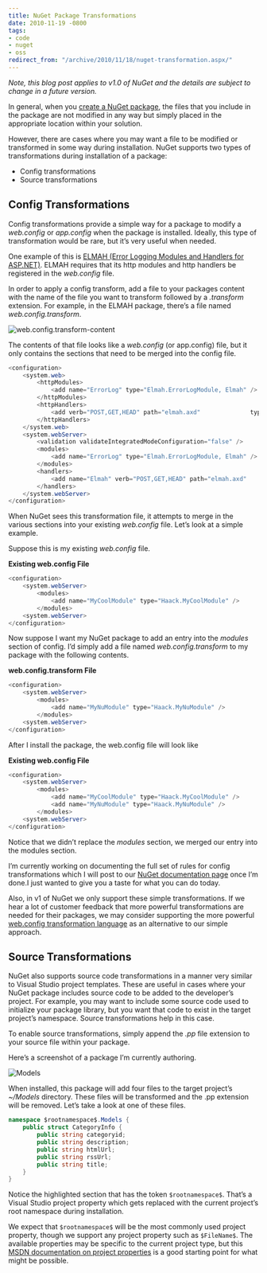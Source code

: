 ```yaml
---
title: NuGet Package Transformations
date: 2010-11-19 -0800
tags:
- code
- nuget
- oss
redirect_from: "/archive/2010/11/18/nuget-transformation.aspx/"
---
```


*Note, this blog post applies to v1.0 of NuGet and the details are
subject to change in a future version.*

In general, when you [create a NuGet
package](http://nuget.codeplex.com/documentation?title=Creating%20a%20Package "Creating a NuGet package"),
the files that you include in the package are not modified in any way
but simply placed in the appropriate location within your solution.

However, there are cases where you may want a file to be modified or
transformed in some way during installation. NuGet supports two types of
transformations during installation of a package:

-   Config transformations
-   Source transformations

Config Transformations
----------------------

Config transformations provide a simple way for a package to modify a
*web.config* or *app.config* when the package is installed. Ideally,
this type of transformation would be rare, but it’s very useful when
needed.

One example of this is [ELMAH (Error Logging Modules and Handlers for
ASP.NET)](http://code.google.com/p/elmah/ "ELMAH"). ELMAH requires that
its http modules and http handlers be registered in the *web.config*
file.

In order to apply a config transform, add a file to your packages
content with the name of the file you want to transform followed by a
*.transform* extension. For example, in the ELMAH package, there’s a
file named *web.config.transform*.

![web.config.transform-content](https://haacked.com/images/haacked_com/WindowsLiveWriter/NuPack-Package-Transformations_DA82/web.config.transform-content_ff374058-650a-4f04-b399-9abb2415940d.png "web.config.transform-content")

The contents of that file looks like a *web.config* (or app.config)
file, but it only contains the sections that need to be merged into the
config file.

```csharp
<configuration>
    <system.web>
        <httpModules>
            <add name="ErrorLog" type="Elmah.ErrorLogModule, Elmah" />
        </httpModules>
        <httpHandlers>
            <add verb="POST,GET,HEAD" path="elmah.axd"              type="Elmah.ErrorLogPageFactory, Elmah" />
        </httpHandlers>
    </system.web>
    <system.webServer>
        <validation validateIntegratedModeConfiguration="false" />
        <modules>
            <add name="ErrorLog" type="Elmah.ErrorLogModule, Elmah" />
        </modules>
        <handlers>
            <add name="Elmah" verb="POST,GET,HEAD" path="elmah.axd"              type="Elmah.ErrorLogPageFactory, Elmah" />
        </handlers>
    </system.webServer>
</configuration>
```

When NuGet sees this transformation file, it attempts to merge in the
various sections into your existing *web.config* file. Let’s look at a
simple example.

Suppose this is my existing *web.config* file.

**Existing web.config File**

```csharp
<configuration>
    <system.webServer>
        <modules>
            <add name="MyCoolModule" type="Haack.MyCoolModule" />
        </modules>
    <system.webServer>
</configuration>
```

Now suppose I want my NuGet package to add an entry into the *modules*
section of config. I’d simply add a file named *web.config.transform* to
my package with the following contents.

**web.config.transform File**

```csharp
<configuration>
    <system.webServer>
        <modules>
            <add name="MyNuModule" type="Haack.MyNuModule" />
        </modules>
    <system.webServer>
</configuration>
```

After I install the package, the web.config file will look like

**Existing web.config File**

```csharp
<configuration>
    <system.webServer>
        <modules>
            <add name="MyCoolModule" type="Haack.MyCoolModule" />
            <add name="MyNuModule" type="Haack.MyNuModule" />
        </modules>
    <system.webServer>
</configuration>
```

Notice that we didn’t replace the *modules* section, we merged our entry
into the modules section.

I’m currently working on documenting the full set of rules for config
transformations which I will post to our [NuGet documentation
page](http://nuget.codeplex.com/documentation "NuGet Documentation")
once I’m done.I just wanted to give you a taste for what you can do
today.

Also, in v1 of NuGet we only support these simple transformations. If we
hear a lot of customer feedback that more powerful transformations are
needed for their packages, we may consider supporting the more powerful
[web.config transformation
language](http://vishaljoshi.blogspot.com/2009/03/web-deployment-webconfig-transformation_23.html "Web Deployment: Web.Config Transformation")
as an alternative to our simple approach.

Source Transformations
----------------------

NuGet also supports source code transformations in a manner very similar
to Visual Studio project templates. These are useful in cases where your
NuGet package includes source code to be added to the developer’s
project. For example, you may want to include some source code used to
initialize your package library, but you want that code to exist in the
target project’s namespace. Source transformations help in this case.

To enable source transformations, simply append the *.pp* file extension
to your source file within your package.

Here’s a screenshot of a package I’m currently authoring.

![Models](https://haacked.com/images/haacked_com/WindowsLiveWriter/NuPack-Package-Transformations_DA82/Models_c4f31cf2-5437-4429-a49d-dd908c972b19.png "Models")

When installed, this package will add four files to the target project’s
*\~/Models* directory. These files will be transformed and the .pp
extension will be removed. Let’s take a look at one of these files.

```csharp
namespace $rootnamespace$.Models {
    public struct CategoryInfo {
        public string categoryid;
        public string description;
        public string htmlUrl;
        public string rssUrl;
        public string title;
    }
}
```

Notice the highlighted section that has the token `$rootnamespace$`.
That’s a Visual Studio project property which gets replaced with the
current project’s root namespace during installation.

We expect that `$rootnamespace$` will be the most commonly used project
property, though we support any project property such as `$FileName$`.
The available properties may be specific to the current project type,
but this [MSDN documentation on project
properties](http://msdn.microsoft.com/en-us/library/vslangproj.projectproperties_properties(VS.80).aspx "MSDN Documentation ProjectProperties Properties")
is a good starting point for what might be possible.

